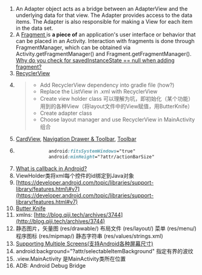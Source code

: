 1. An Adapter object acts as a bridge between an AdapterView and the underlying data for that view. The Adapter provides access to the data items. The Adapter is also responsible for making a View for each item in the data set.
2. A [Fragment ](https://github.com/codepath/android_guides/wiki/Creating-and-Using-Fragments)is **a piece of** an application's user interface or behavior that can be placed in an Activity. Interaction with fragments is done through FragmentManager, which can be obtained via Activity.getFragmentManager\(\) and Fragment.getFragmentManager\(\). [Why do you check for savedInstanceState == null when adding fragment? ](/adding)
3. [RecyclerView](https://github.com/codepath/android_guides/wiki/Using-the-RecyclerView)
4. > * Add RecyclerView dependency into gradle file \(how?\)
   > * Replace the ListView in .xml with RecyclerView
   > * Create view holder class 可以理解为坑，即初始化（某个功能）用到的各种View（将layout文件中的View赋值，用ButterKnife）
   > * Create adapter class
   > * Choose layout manager and use RecyclerView in MainActivity 组合
5. [CardView](https://github.com/codepath/android_guides/wiki/Using-the-CardView), [Navigation Drawer & Toolbar](https://www.gitbook.com/book/sugarac/android-tutorials-summary/edit#), [Toolbar](https://github.com/codepath/android_guides/wiki/Using-the-App-Toolbar)
6. ```css
               android:fitsSystemWindows="true"
               android:minHeight="?attr/actionBarSize"
   ```
7. [What is callback in Android? ](https://stackoverflow.com/questions/18054720/what-is-callback-in-android)
8. ViewHolder类将xml每个控件的id绑定到Java对象
9. [https://developer.android.com/topic/libraries/support-library/features.html\#v7](https://developer.android.com/topic/libraries/support-library/features.html#v7)
10. [Butter Knife](http://jakewharton.github.io/butterknife/)
11. xmlns: [http://blog.qiji.tech/archives/3744](http://blog.qiji.tech/archives/3744)
12. 静态图片，矢量图 \(res/drawable/\) 布局文件 \(res/layout/\) 菜单 \(res/menu/\) 程序图标 \(res/mipmap/\) 静态字符串 \(res/values/strings.xml\)
13. [Supporting Multiple Screens\(支持Android各种屏幕尺寸\)](http://blog.csdn.net/wzy_1988/article/details/52932875)
14. android:background="?attr/selectableItemBackground" 指定有界的波纹
15. .view.MainActivity 是MainActivity类所在位置
16. ADB: Android Debug Bridge



